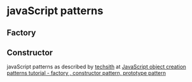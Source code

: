 # javaScript patterns

## Factory
## Constructor

javaScript patterns as described by [techsith](https://www.youtube.com/channel/UCbGZKLIHpox2l0whz6_RYyg) at
[JavaScript object creation patterns tutorial - factory , constructor pattern, prototype pattern](https://www.youtube.com/watch?v=xizFJHKHdHw&list=PL7pEw9n3GkoW5bYOhVAtmJlak3ZK7SaDf)
